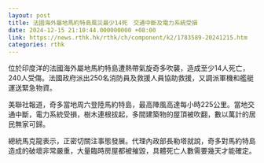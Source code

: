 ```yaml
---
layout: post
title: 法國海外屬地馬約特島風災最少14死　交通中斷及電力系統受損
date: 2024-12-15 21:10:44.000000000 +08:00
link: https://news.rthk.hk/rthk/ch/component/k2/1783589-20241215.htm
categories: rthk
---
```


位於印度洋的法國海外屬地馬約特島遭熱帶氣旋奇多吹襲，造成至少14人死亡，240人受傷。法國政府派出250名消防員及救援人員協助救援，又調派軍機和艦艇運送緊急物資。

美聯社報道，奇多當地周六登陸馬約特島，最高陣風高達每小時225公里。當地交通中斷，電力系統受損，樹木連根拔起，多間建築物的屋頂被吹翻，數以萬計的居民無家可歸。

總統馬克龍表示，正密切關注事態發展。代理內政部長勒塔就說，奇多對馬約特島造成的破壞非常嚴重，大量臨時房屋都被摧毀，具體死亡人數需要幾天才能確定。
